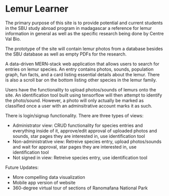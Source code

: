 # Lemur Learner

The primary purpose of this site is to provide potential and current students in the SBU study abroad program in madagascar a reference for lemur information in general as well as the specific research being done by Centre Val Bio.

The prototype of the site will contain lemur photos from a database besides the SBU database as well as empty PDFs for the research.

A data-driven MERN-stack web application that allows users to search for entries on lemur species. An entry contains photos, sounds, population graph, fun facts, and a card listing essential details about the lemur. There is also a scroll bar on the bottom listing other species in the lemur family.

Users have the functionality to upload photos/sounds of lemurs onto the site. An identification tool built using tensorflow will then attempt to identify the photo/sound. However, a photo will only actually be marked as classified once a user with an adminsitrative account marks it as such.

There is login/signup functionality. There are three types of views:
- Administrator view: CRUD functionality for species entries and everything inside of it, approve/edit approval of uploaded photos and sounds, star pages they are interested in, use identification tool
- Non-administrative view: Retreive species entry, upload photos/sounds and wait for approval, star pages they are interested in, use identification tool
- Not signed in view: Retreive species entry, use identification tool

Future Updates:
- More compelling data visualization
- Mobile app version of website
- 360-degree virtual tour of sections of Ranomafana National Park
